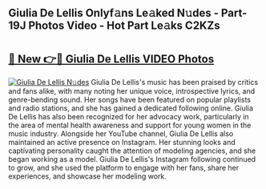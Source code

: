 ## Giulia De Lellis Onlyf𝚊ns Le𝚊ked N𝚞des - Part-19J Photos Video - Hot Part Le𝚊ks C2KZs

# <h2><a href="http://ac4508.deff.icu/?id=Giulia+De+Lellis">🔗 New 👉🔴 Giulia De Lellis VIDEO Photos</a></h2>

[![Giulia De Lellis N𝚞des](https://i.imgur.com/rIISA9y.gif)](http://ac4508.deff.icu/?id=Giulia+De+Lellis)
Giulia De Lellis's music has been praised by critics and fans alike, with many noting her unique voice, introspective lyrics, and genre-bending sound. Her songs have been featured on popular playlists and radio stations, and she has gained a dedicated following online. Giulia De Lellis has also been recognized for her advocacy work, particularly in the area of mental health awareness and support for young women in the music industry. Alongside her YouTube channel, Giulia De Lellis also maintained an active presence on Instagram. Her stunning looks and captivating personality caught the attention of modeling agencies, and she began working as a model. Giulia De Lellis's Instagram following continued to grow, and she used the platform to engage with her fans, share her experiences, and showcase her modeling work.

